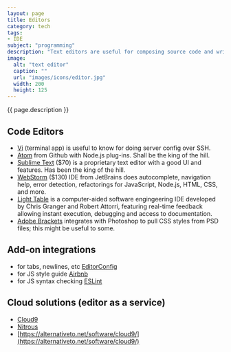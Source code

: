 ```yaml
---
layout: page
title: Editors
category: tech
tags:
- IDE
subject: "programming"
description: "Text editors are useful for composing source code and writing markup. These editors are optimized for developers."
image:
  alt: "text editor"
  caption: ""
  url: "images/icons/editor.jpg"
  width: 200
  height: 125
---
```


{{ page.description }}

Code Editors
------------
* [Vi](https://www.cs.colostate.edu/helpdocs/vi.html) (terminal app) is
useful to know for doing server config over SSH.
* [Atom](http://blog.atom.io/2014/03/13/git-integration.html) from Github
with Node.js plug-ins. Shall be the king of the hill.
* [Sublime Text](https://www.sublimetext.com/) ($70) is a proprietary text editor
with a good UI and features.
Has been the king of the hill.
* [WebStorm](https://www.jetbrains.com/webstorm/) ($130) IDE from JetBrains does autocomplete, navigation help, error detection, refactorings for JavaScript, Node.js, HTML, CSS, and more.
* [Light Table](http://lighttable.com/) is a computer-aided software engingeering IDE
developed by Chris Granger and Robert Attorri,
featuring real-time feedback
allowing instant execution, debugging and access to documentation.
* [Adobe Brackets](http://brackets.io/) integrates with Photoshop to pull
CSS styles from PSD files; this might be useful to some.

Add-on integrations
-------------------
* for tabs, newlines, etc [EditorConfig](http://editorconfig.org/)
* for JS style guide [Airbnb](http://airbnb.io/javascript/)
* for JS syntax checking [ESLint](http://eslint.org/docs/user-guide/getting-started)

Cloud solutions (editor as a service)
-------------------------------------
* [Cloud9](https://c9.io/)
* [Nitrous](https://www.nitrous.io/pricing/)
* [https://alternativeto.net/software/cloud9/](https://alternativeto.net/software/cloud9/)
